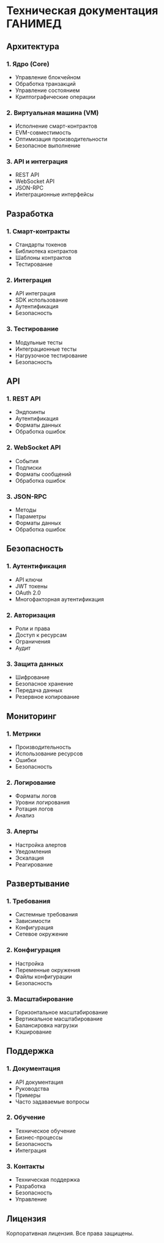 # Техническая документация ГАНИМЕД

## Архитектура

### 1. Ядро (Core)
- Управление блокчейном
- Обработка транзакций
- Управление состоянием
- Криптографические операции

### 2. Виртуальная машина (VM)
- Исполнение смарт-контрактов
- EVM-совместимость
- Оптимизация производительности
- Безопасное выполнение

### 3. API и интеграция
- REST API
- WebSocket API
- JSON-RPC
- Интеграционные интерфейсы

## Разработка

### 1. Смарт-контракты
- Стандарты токенов
- Библиотека контрактов
- Шаблоны контрактов
- Тестирование

### 2. Интеграция
- API интеграция
- SDK использование
- Аутентификация
- Безопасность

### 3. Тестирование
- Модульные тесты
- Интеграционные тесты
- Нагрузочное тестирование
- Безопасность

## API

### 1. REST API
- Эндпоинты
- Аутентификация
- Форматы данных
- Обработка ошибок

### 2. WebSocket API
- События
- Подписки
- Форматы сообщений
- Обработка ошибок

### 3. JSON-RPC
- Методы
- Параметры
- Форматы данных
- Обработка ошибок

## Безопасность

### 1. Аутентификация
- API ключи
- JWT токены
- OAuth 2.0
- Многофакторная аутентификация

### 2. Авторизация
- Роли и права
- Доступ к ресурсам
- Ограничения
- Аудит

### 3. Защита данных
- Шифрование
- Безопасное хранение
- Передача данных
- Резервное копирование

## Мониторинг

### 1. Метрики
- Производительность
- Использование ресурсов
- Ошибки
- Безопасность

### 2. Логирование
- Форматы логов
- Уровни логирования
- Ротация логов
- Анализ

### 3. Алерты
- Настройка алертов
- Уведомления
- Эскалация
- Реагирование

## Развертывание

### 1. Требования
- Системные требования
- Зависимости
- Конфигурация
- Сетевое окружение

### 2. Конфигурация
- Настройка
- Переменные окружения
- Файлы конфигурации
- Безопасность

### 3. Масштабирование
- Горизонтальное масштабирование
- Вертикальное масштабирование
- Балансировка нагрузки
- Кэширование

## Поддержка

### 1. Документация
- API документация
- Руководства
- Примеры
- Часто задаваемые вопросы

### 2. Обучение
- Техническое обучение
- Бизнес-процессы
- Безопасность
- Интеграция

### 3. Контакты
- Техническая поддержка
- Разработка
- Безопасность
- Управление

## Лицензия
Корпоративная лицензия. Все права защищены. 